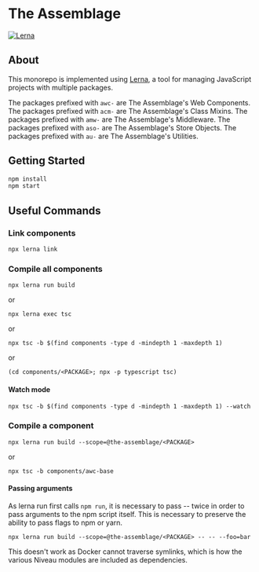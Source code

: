 # The Assemblage

[![Lerna](https://img.shields.io/badge/maintained%20with-lerna-cc00ff.svg)](https://lernajs.io/)

## About

This monorepo is implemented using [Lerna](https://github.com/lerna/lerna), a tool for managing JavaScript projects with multiple packages.

The packages prefixed with `awc-` are The Assemblage's Web Components.
The packages prefixed with `acm-` are The Assemblage's Class Mixins.
The packages prefixed with `amw-` are The Assemblage's Middleware.
The packages prefixed with `aso-` are The Assemblage's Store Objects.
The packages prefixed with `au-` are The Assemblage's Utilities.

## Getting Started

```sh
npm install
npm start
```

## Useful Commands

### Link components

`npx lerna link`

### Compile all components

`npx lerna run build`

or

`npx lerna exec tsc`

or

`npx tsc -b $(find components -type d -mindepth 1 -maxdepth 1)`

or

`(cd components/<PACKAGE>; npx -p typescript tsc)`

#### Watch mode

`npx tsc -b $(find components -type d -mindepth 1 -maxdepth 1) --watch`

### Compile a component

`npx lerna run build --scope=@the-assemblage/<PACKAGE>`

or

`npx tsc -b components/awc-base`

#### Passing arguments

As lerna run first calls `npm run`, it is necessary to pass -- twice in order to pass arguments to the npm script itself. This is necessary to preserve the ability to pass flags to npm or yarn.

`npx lerna run build --scope=@the-assemblage/<PACKAGE> -- -- --foo=bar`

This doesn't work as Docker cannot traverse symlinks, which is how the various Niveau modules are included as dependencies.
